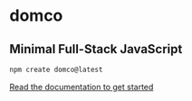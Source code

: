 # domco

## Minimal Full-Stack JavaScript

```bash
npm create domco@latest
```

[Read the documentation to get started](https://domco.robino.dev)
